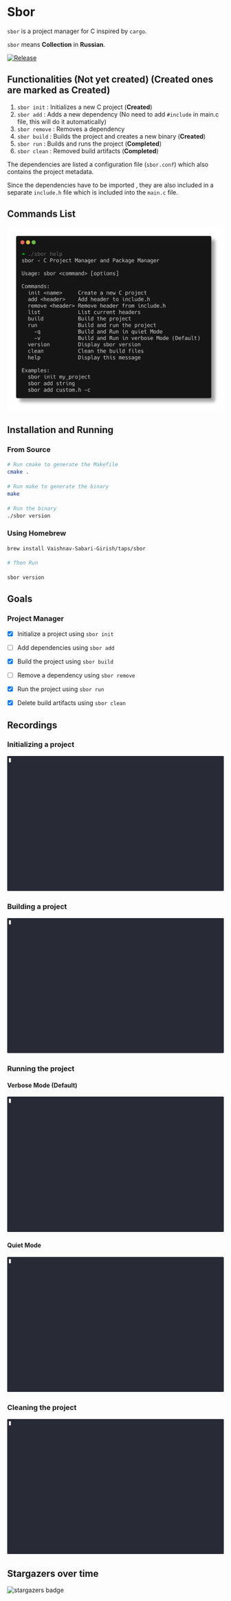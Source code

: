 # Sbor

`sbor` is a  project manager for C inspired by `cargo`.

`sbor` means **Collection** in **Russian**.

[![Release](https://img.shields.io/badge/Release-V0.1.7-blue?style=for-the-badge&labelColor=gray)](https://github.com/Vaishnav-Sabari-Girish/sbor/releases/tag/v0.1.7)

## Functionalities (Not yet created) (Created ones are marked as **Created**)

1. `sbor init` : Initializes a new C project  (**Created**)
2. `sbor add` : Adds a new dependency (No need to add `#include` in main.c file, this will do it automatically)
3. `sbor remove` : Removes a dependency
4. `sbor build` : Builds the project and creates a new binary (**Created**)
5. `sbor run` : Builds and runs the project (**Completed**)
6. `sbor clean` : Removed build artifacts (**Completed**)

The dependencies are listed a configuration file (`sbor.conf`) which also contains the project metadata.

Since the dependencies have to be imported , they are also included in a separate `include.h` file which is included into the `main.c` file.

## Commands List

![help](./assets/images/help.png)


## Installation and Running

### From Source

```bash
# Run cmake to generate the Makefile
cmake .

# Run make to generate the binary
make

# Run the binary
./sbor version
```

### Using Homebrew

```bash
brew install Vaishnav-Sabari-Girish/taps/sbor

# Then Run

sbor version
```

## Goals

### Project Manager

- [x] Initialize a project using `sbor init`
- [ ] Add dependencies using `sbor add`
- [x] Build the project using `sbor build`
- [ ] Remove a dependency using `sbor remove`
- [x] Run the project using `sbor run`
- [x] Delete build artifacts using `sbor clean`


## Recordings 

### Initializing a project

![init](./assets/recordings/hello_world.gif)

### Building a project

![build](./assets/recordings/testing_build.gif)

### Running the project

#### Verbose Mode (Default)

![run_verbose](./assets/recordings/testing_run_verbose.gif)

#### Quiet Mode

![run_quiet](./assets/recordings/testing_run_quiet.gif)

### Cleaning the project

![clean](./assets/recordings/testing_clean.gif)

## Stargazers over time

![stargazers badge](https://readme-contribs.as93.net/stargazers/Vaishnav-Sabari-Girish/sbor)

